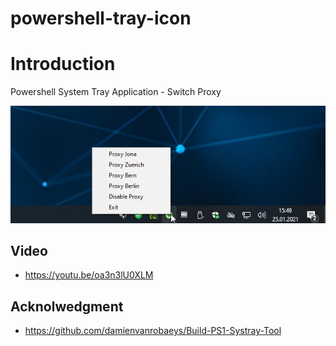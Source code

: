 # powershell-tray-icon
# Introduction
Powershell System Tray Application - Switch Proxy

![Screenshot](./img/screenshot.png)

## Video 
* https://youtu.be/oa3n3lU0XLM

## Acknolwedgment
* https://github.com/damienvanrobaeys/Build-PS1-Systray-Tool

